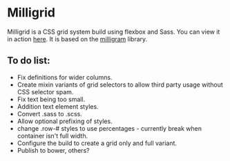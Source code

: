 # Milligrid

Milligrid is a CSS grid system build using flexbox and Sass. You can view it in action [here](http://bencoveney.github.io/Milligrid). It is based on the [milligram](https://github.com/milligram/milligram) library.

## To do list:

+ Fix definitions for wider columns.
+ Create mixin variants of grid selectors to allow third party usage without CSS selector spam.
+ Fix text being too small.
+ Addition text element styles.
+ Convert .sass to .scss.
+ Allow optional prefixing of styles.
+ change .row-# styles to use percentages - currently break when container isn't full width.
+ Configure the build to create a grid only and full variant.
+ Publish to bower, others?
